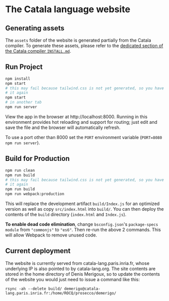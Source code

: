 # The Catala language website

## Generating assets

The `assets` folder of the website is generated partially from the Catala
compiler. To generate these assets, please refer to the [dedicated
section of the Catala compiler `INSTALL.md`](https://github.com/CatalaLang/catala/blob/master/INSTALL.md#generating-website-assets).

## Run Project

```sh
npm install
npm start
# this may fail because tailwind.css is not yet generated, so you have to do
# it again
npm start
# in another tab
npm run server
```

View the app in the browser at http://localhost:8000. Running in this environment provides hot reloading and support for routing; just edit and save the file and the browser will automatically refresh.

To use a port other than 8000 set the `PORT` environment variable (`PORT=8080 npm run server`).

## Build for Production

```sh
npm run clean
npm run build
# this may fail because tailwind.css is not yet generated, so you have to do
# it again
npm run build
npm run webpack:production
```

This will replace the development artifact `build/Index.js` for an optimized version as well as copy `src/index.html` into `build/`. You can then deploy the contents of the `build` directory (`index.html` and `Index.js`).

**To enable dead code elimination**, change `bsconfig.json`'s `package-specs` `module` from `"commonjs"` to `"es6"`. Then re-run the above 2 commands. This will allow Webpack to remove unused code.

## Current deployment

The website is currently served from catala-lang.paris.inria.fr, whose underlying
IP is also pointed to by catala-lang.org. The site contents are stored in the
home directory of Denis Merigoux, so to update the contents of the website
you would just need to issue a command like this:

    rsync -ah --delete build/ demerigo@catala-lang.paris.inria.fr:/home/ROCQ/prosecco/demerigo/
